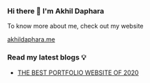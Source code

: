 <!--STARTS_HERE_QUOTE_README-->
<!--ENDS_HERE_QUOTE_README-->

### Hi there 👋 I'm Akhil Daphara

To know more about me, check out my website

[akhildaphara.me](https://akhildaphara.me/)

<!--
**akhildaphara/akhildaphara** is a ✨ _special_ ✨ repository because its `README.md` (this file) appears on your GitHub profile.

Here are some ideas to get you started:

- 🔭 I’m currently working on ...
- 🌱 I’m currently learning ...
- 👯 I’m looking to collaborate on ...
- 🤔 I’m looking for help with ...
- 💬 Ask me about ...
- 📫 How to reach me: ...
- 😄 Pronouns: ...
- ⚡ Fun fact: ...
-->

### Read my latest blogs 💡

<!-- BLOG-POST-LIST:START -->
- [THE BEST PORTFOLIO WEBSITE OF 2020](https://akhildaphara.hashnode.dev/the-best-portfolio-website-of-2020)
<!-- BLOG-POST-LIST:END -->
